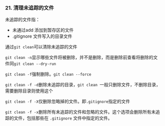 ### 21. 清理未追踪的文件

未追踪的文件指：

- 未通过add 添加到暂存区的文件
- .gitignore 文件写入的目录文件

通过`git clean`可以清除未追踪的文件

`git clean -n`显示哪些文件将被删除，并不是删除，而是删除前查看将删除的文件同`git clean --dry-run`

`git clean -f`强制删除。`git clean --force`

`git clean -f -d`删除未追踪的目录，`git clean `一般只删除文件，不删除目录，需要删除目录则使用这个

`git clean -f -X`仅删除忽略掉的文件。即`.gitignore`指定的文件

`git clean -f -x`删除所有未追踪的文件和忽略的文件。这个选项会删除所有未追踪的文件，包括那些在 `.gitignore` 文件中指定的文件。
